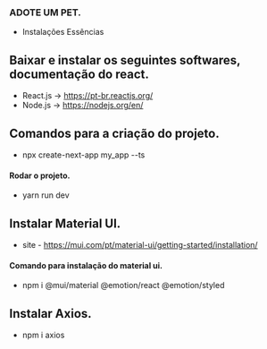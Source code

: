 ### ADOTE UM PET.

- Instalações Essências

## Baixar e instalar os seguintes softwares, documentação do react.
- React.js -> https://pt-br.reactjs.org/
- Node.js -> https://nodejs.org/en/

## Comandos para a criação do projeto.
- npx create-next-app my_app --ts

#### Rodar o projeto.
- yarn run dev

## Instalar Material UI.
- site - https://mui.com/pt/material-ui/getting-started/installation/

#### Comando para instalação do material ui.
- npm i @mui/material @emotion/react @emotion/styled

##  Instalar Axios.
- npm i axios
